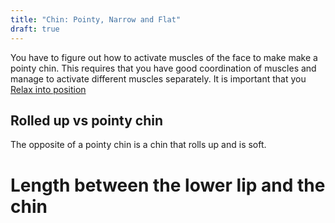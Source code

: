 ```yaml
---
title: "Chin: Pointy, Narrow and Flat"
draft: true
---
```


You have to figure out how to activate muscles of the face to make make a pointy chin. This requires that you have good coordination of muscles and manage to activate different muscles separately. It is important that you [Relax into position](../relaxing-into-position)



## Rolled up vs pointy chin

The opposite of a pointy chin is a chin that rolls up and is soft.


# Length between the lower lip and the chin
